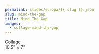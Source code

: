 ```yaml
---
permalink: slides/europa/{{ slug }}.json
slug: mind-the-gap
title: Mind The Gap
images:
  - collage-mind-the-gap
---
```

Collage  
10.5" × 7"